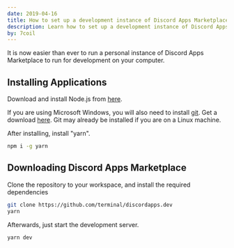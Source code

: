 ```yaml
---
date: 2019-04-16
title: How to set up a development instance of Discord Apps Marketplace
description: Learn how to set up a development instance of Discord Apps Marketplace for testing, developing and improving the free and open source bot list website.
by: 7coil
---
```


It is now easier than ever to run a personal instance of Discord Apps Marketplace to run for development on your computer.

## Installing Applications
Download and install Node.js from [here](https://nodejs.org/en/download/).

If you are using Microsoft Windows, you will also need to install [git](https://git-scm.com/).
Get a download [here](https://git-scm.com/download).
Git may already be installed if you are on a Linux machine.

After installing, install "yarn".
```bash
npm i -g yarn
```

## Downloading Discord Apps Marketplace
Clone the repository to your workspace, and install the required dependencies

```bash
git clone https://github.com/terminal/discordapps.dev
yarn
```

Afterwards, just start the development server.

```bash
yarn dev
```
